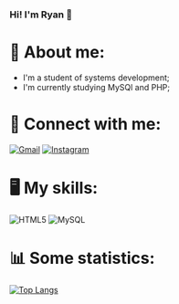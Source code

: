 ### Hi! I'm Ryan 👋  

# 👤 About me:
- I'm a student of systems development;
- I'm currently studying MySQl and PHP;

# 🔗 Connect with me:
[![Gmail](https://img.shields.io/badge/Gmail-333333?style=for-the-badge&logo=gmail&logoColor=red)](mailto:ryanbr2903@gmail.com)
[![Instagram](https://img.shields.io/badge/-Instagram-%23E4405F?style=for-the-badge&logo=instagram&logoColor=white)](https://www.instagram.com/ryan_reis2903/)

# 🖥️ My skills:
![HTML5](https://img.shields.io/badge/HTML5-E34F26?style=for-the-badge&logo=html5&logoColor=white)
![MySQL](https://img.shields.io/badge/MySQL-00000F?style=for-the-badge&logo=mysql&logoColor=white)

# 📊 Some statistics:
[![Top Langs](https://github-readme-stats.vercel.app/api/top-langs/?username=Ry2903&layout=compact)](https://github.com/Ry2903/github-readme-stats)
